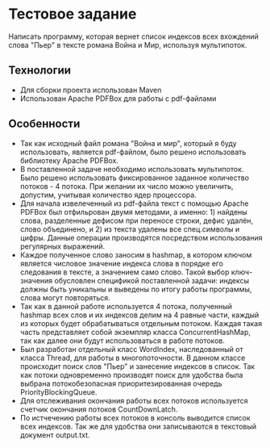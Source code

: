 # Тестовое задание 
Написать программу, которая вернет список индексов всех вхождений слова "Пьер" в тексте романа Война и Мир, используя мультипоток.

## Технологии
- Для сборки проекта использован Maven
- Использован Apache PDFBox для работы с pdf-файлами

## Особенности
- Так как исходный файл романа "Война и мир", который я буду использовать, является pdf-файлом, было решено использовать библиотеку Apache PDFBox.
- В поставленной задаче необходимо использовать мультипоток. Было решено использовать фиксированное заданное количество потоков - 4 потока. При желании их число можно увеличить, допустим, учитывая количество ядер процессора.
- Для начала извелеченный из pdf-файла текст с помощью Apache PDFBox был отфильрован двумя методами, а именно: 1) найдены слова, разделенные дефисом при переносе строки, дефис удалён, слово объединено, и 2) из текста удалены все спец.символы и цифры. Данные операции производятся посредством использования регулярных выражений.
- Каждое полученное слово заносим в hashmap, в котором ключом является числовое значение индекса слова в порядке его следования в тексте, а значением само слово. Такой выбор ключ-значения обусловлен спецификой поставленной задачи: индексы должны быть уникальны и выведены по итогу работы программы, слова могут повторяться.
- Так как в данной работе используется 4 потока, полученный hashmap всех слов и их индексов делим на 4 равные части, каждый из которых будет обрабатываться отдельным потоком. Каждая такая часть представляет собой экземпляр класса ConcurrentHashMap, так как далее они будут использоваться в работе потоков.
- Был разработан отдельный класс WordIndex, наследованный от класса Thread, для работы в многопоточности. В данном классе происходит поиск слов "Пьер" и занесение индексов в список. Так как потоки одновременно производят поиск для удобства была выбрана потокобезопасная приоритезированная очередь PriorityBlockingQueue.
- Для отслеживания окончания работы всех потоков используется счетчик окончания потоков CountDownLatch.
- По истчечению работы всех потоков в консоль выводится список всех индексов. Так же для удобства они записываются в текстовый документ output.txt.
  


